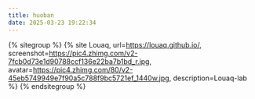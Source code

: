 ```yaml
---
title: huoban
date: 2025-03-23 19:22:34
---
```

{% sitegroup %}
    {% site Louaq, url=https://louaq.github.io/, screenshot=https://pic4.zhimg.com/v2-7fcb0d73e1d90788ccf136e22ba7b1bd_r.jpg, avatar=https://pic4.zhimg.com/80/v2-45eb5749949e7f90a5c788f9bc5721ef_1440w.jpg, description=Louaq-lab %}
{% endsitegroup %}